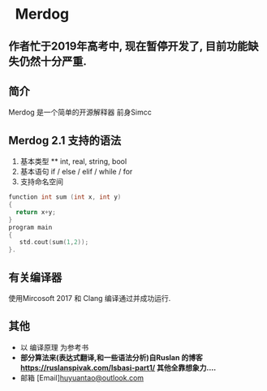 
#   Merdog
## 作者忙于2019年高考中, 现在暂停开发了, 目前功能缺失仍然十分严重.
## 简介
Merdog 是一个简单的开源解释器 前身Simcc
## Merdog 2.1 支持的语法
1. 基本类型 ** int, real, string, bool
2. 基本语句 if / else / elif / while / for
3. 支持命名空间
```c++
function int sum (int x, int y)
{
  return x+y;
}
program main
{
   std.cout(sum(1,2));
}.
```

## 有关编译器
使用Mircosoft 2017 和 Clang 编译通过并成功运行.

## 其他
* 以 编译原理 为参考书 
* **部分算法来(表达式翻译,和一些语法分析)自Ruslan 的博客 https://ruslanspivak.com/lsbasi-part1/ 其他全靠想象力....**
* 邮箱 [Email]huyuantao@outlook.com
